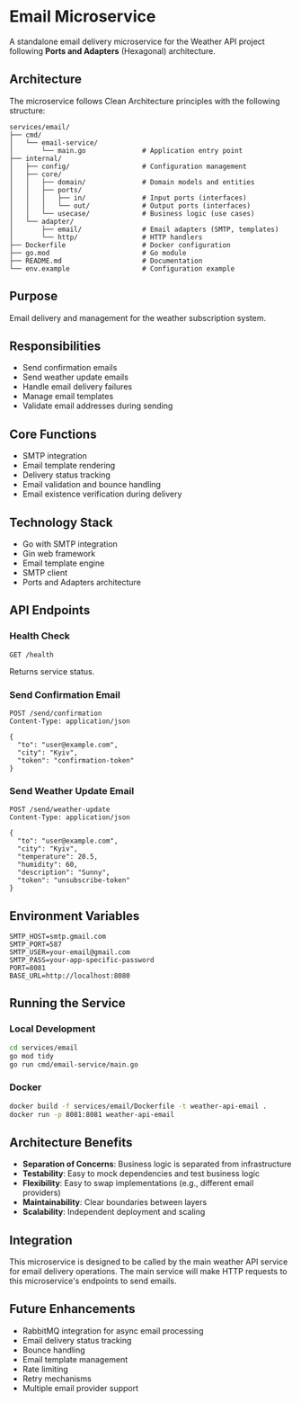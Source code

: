 # Email Microservice

A standalone email delivery microservice for the Weather API project following **Ports and Adapters** (Hexagonal) architecture.

## Architecture

The microservice follows Clean Architecture principles with the following structure:

```
services/email/
├── cmd/
│   └── email-service/
│       └── main.go              # Application entry point
├── internal/
│   ├── config/                  # Configuration management
│   ├── core/
│   │   ├── domain/              # Domain models and entities
│   │   ├── ports/
│   │   │   ├── in/              # Input ports (interfaces)
│   │   │   └── out/             # Output ports (interfaces)
│   │   └── usecase/             # Business logic (use cases)
│   └── adapter/
│       ├── email/               # Email adapters (SMTP, templates)
│       └── http/                # HTTP handlers
├── Dockerfile                   # Docker configuration
├── go.mod                       # Go module
├── README.md                    # Documentation
└── env.example                  # Configuration example
```

## Purpose

Email delivery and management for the weather subscription system.

## Responsibilities

- Send confirmation emails
- Send weather update emails
- Handle email delivery failures
- Manage email templates
- Validate email addresses during sending

## Core Functions

- SMTP integration
- Email template rendering
- Delivery status tracking
- Email validation and bounce handling
- Email existence verification during delivery

## Technology Stack

- Go with SMTP integration
- Gin web framework
- Email template engine
- SMTP client
- Ports and Adapters architecture

## API Endpoints

### Health Check
```
GET /health
```
Returns service status.

### Send Confirmation Email
```
POST /send/confirmation
Content-Type: application/json

{
  "to": "user@example.com",
  "city": "Kyiv",
  "token": "confirmation-token"
}
```

### Send Weather Update Email
```
POST /send/weather-update
Content-Type: application/json

{
  "to": "user@example.com",
  "city": "Kyiv",
  "temperature": 20.5,
  "humidity": 60,
  "description": "Sunny",
  "token": "unsubscribe-token"
}
```

## Environment Variables

```env
SMTP_HOST=smtp.gmail.com
SMTP_PORT=587
SMTP_USER=your-email@gmail.com
SMTP_PASS=your-app-specific-password
PORT=8081
BASE_URL=http://localhost:8080
```

## Running the Service

### Local Development
```bash
cd services/email
go mod tidy
go run cmd/email-service/main.go
```

### Docker
```bash
docker build -f services/email/Dockerfile -t weather-api-email .
docker run -p 8081:8081 weather-api-email
```

## Architecture Benefits

- **Separation of Concerns**: Business logic is separated from infrastructure
- **Testability**: Easy to mock dependencies and test business logic
- **Flexibility**: Easy to swap implementations (e.g., different email providers)
- **Maintainability**: Clear boundaries between layers
- **Scalability**: Independent deployment and scaling

## Integration

This microservice is designed to be called by the main weather API service for email delivery operations. The main service will make HTTP requests to this microservice's endpoints to send emails.

## Future Enhancements

- RabbitMQ integration for async email processing
- Email delivery status tracking
- Bounce handling
- Email template management
- Rate limiting
- Retry mechanisms
- Multiple email provider support 